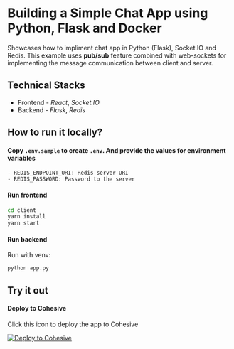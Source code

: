 # Building a Simple Chat App using Python, Flask and Docker

Showcases how to impliment chat app in Python (Flask), Socket.IO and Redis. This example uses **pub/sub** feature combined with web-sockets for implementing the message communication between client and server.


## Technical Stacks

- Frontend - _React_, _Socket.IO_
- Backend - _Flask_, _Redis_



## How to run it locally?

#### Copy `.env.sample` to create `.env`. And provide the values for environment variables

    - REDIS_ENDPOINT_URI: Redis server URI
    - REDIS_PASSWORD: Password to the server

#### Run frontend

```sh
cd client
yarn install
yarn start
```

#### Run backend

Run with venv:

```sh
python app.py
```

## Try it out

#### Deploy to Cohesive

Click this icon to deploy the app to Cohesive

<p>
    <a href="https://docs.cohesive.so/learn-cohesive/how-cohesive-works/cohesive-installation-using-cli" target="_blank">
        <img src="https://github.com/collabnix/python-docker-chat/blob/master/cohesive_logo.png" alt="Deploy to Cohesive" />
    </a>
</p>


